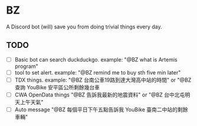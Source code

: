 # BZ
A Discord bot (will) save you from doing trivial things every day.
## TODO
- [ ] Basic bot can search duckduckgo. example: "@BZ what is Artemis program"
- [ ] tool to set alert. example: "@BZ remind me to buy sth five min later"
- [ ] TDX things. example: "@BZ 台南公車19路到達大灣高中站的時間" or "@BZ 查詢  YouBike 安平區公所剩餘幾台車
- [ ] CWA OpenData things "@BZ 告訴我最新的地震資料" or "@BZ 台中北屯明天上午天氣"
- [ ] Auto message "@BZ 每個平日下午五點告訴我 YouBike 臺南二中站的剩餘車輛"